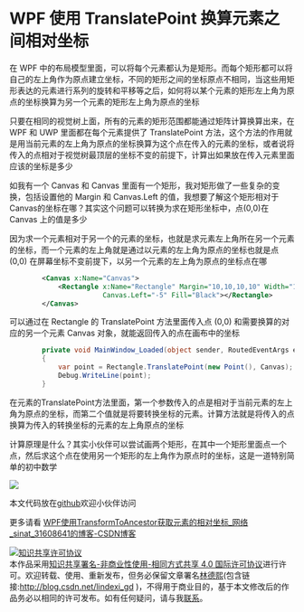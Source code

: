 
# WPF 使用 TranslatePoint 换算元素之间相对坐标

在 WPF 中的布局模型里面，可以将每个元素都认为是矩形。而每个矩形都可以将自己的左上角作为原点建立坐标，不同的矩形之间的坐标原点不相同，当这些用矩形表达的元素进行系列的旋转和平移等之后，如何将以某个元素的矩形左上角为原点的坐标换算为另一个元素的矩形左上角为原点的坐标

<!--more-->


<!-- CreateTime:2020/3/18 8:30:31 -->



只要在相同的视觉树上面，所有的元素的矩形范围都能通过矩阵计算换算出来，在 WPF 和 UWP 里面都在每个元素提供了 TranslatePoint 方法，这个方法的作用就是用当前元素的左上角为原点的坐标换算为这个点在传入的元素的坐标，或者说将传入的点相对于视觉树最顶层的坐标不变的前提下，计算出如果放在传入元素里面应该的坐标是多少

如我有一个 Canvas 和 Canvas 里面有一个矩形，我对矩形做了一些复杂的变换，包括设置他的 Margin 和 Canvas.Left 的值，我想要了解这个矩形相对于Canvas的坐标在哪？其实这个问题可以转换为求在矩形坐标中，点(0,0)在 Canvas 上的值是多少

因为求一个元素相对于另一个的元素的坐标，也就是求元素左上角所在另一个元素的坐标，而一个元素的左上角就是通过以元素的左上角为原点的坐标也就是点 (0,0) 在屏幕坐标不变前提下，以另一个元素的左上角为原点的坐标点在哪

```xml
        <Canvas x:Name="Canvas">
            <Rectangle x:Name="Rectangle" Margin="10,10,10,10" Width="100" Height="100"
                       Canvas.Left="-5" Fill="Black"></Rectangle>
        </Canvas>
```

可以通过在 Rectangle 的 TranslatePoint 方法里面传入点 (0,0) 和需要换算的对应的另一个元素 Canvas 对象，就能返回传入的点在画布中的坐标

```csharp
        private void MainWindow_Loaded(object sender, RoutedEventArgs e)
        {
            var point = Rectangle.TranslatePoint(new Point(), Canvas);
            Debug.WriteLine(point);
        }
```

在元素的TranslatePoint方法里面，第一个参数传入的点是相对于当前元素的左上角为原点的坐标，而第二个值就是将要转换坐标的元素。计算方法就是将传入的点换算为传入的转换坐标的元素的左上角原点的坐标

计算原理是什么？其实小伙伴可以尝试画两个矩形，在其中一个矩形里面点一个点，然后求这个点在使用另一个矩形的左上角作为原点时的坐标，这是一道特别简单的初中数学

<!-- ![](image/WPF 使用 TranslatePoint 换算元素之间相对坐标/WPF 使用 TranslatePoint 换算元素之间相对坐标0.png) -->

![](http://cdn.lindexi.site/lindexi%2F20203188431364.jpg)

本文代码放在[github](https://github.com/lindexi/lindexi_gd/tree/502e65befeee340520968976b023cf9b8b4b70a9/JeelifuwheChaykicinelniyearje)欢迎小伙伴访问

更多请看 [WPF使用TransformToAncestor获取元素的相对坐标_网络_sinat_31608641的博客-CSDN博客](https://blog.csdn.net/sinat_31608641/article/details/89631824 )





<a rel="license" href="http://creativecommons.org/licenses/by-nc-sa/4.0/"><img alt="知识共享许可协议" style="border-width:0" src="https://licensebuttons.net/l/by-nc-sa/4.0/88x31.png" /></a><br />本作品采用<a rel="license" href="http://creativecommons.org/licenses/by-nc-sa/4.0/">知识共享署名-非商业性使用-相同方式共享 4.0 国际许可协议</a>进行许可。欢迎转载、使用、重新发布，但务必保留文章署名[林德熙](http://blog.csdn.net/lindexi_gd)(包含链接:http://blog.csdn.net/lindexi_gd )，不得用于商业目的，基于本文修改后的作品务必以相同的许可发布。如有任何疑问，请与我[联系](mailto:lindexi_gd@163.com)。